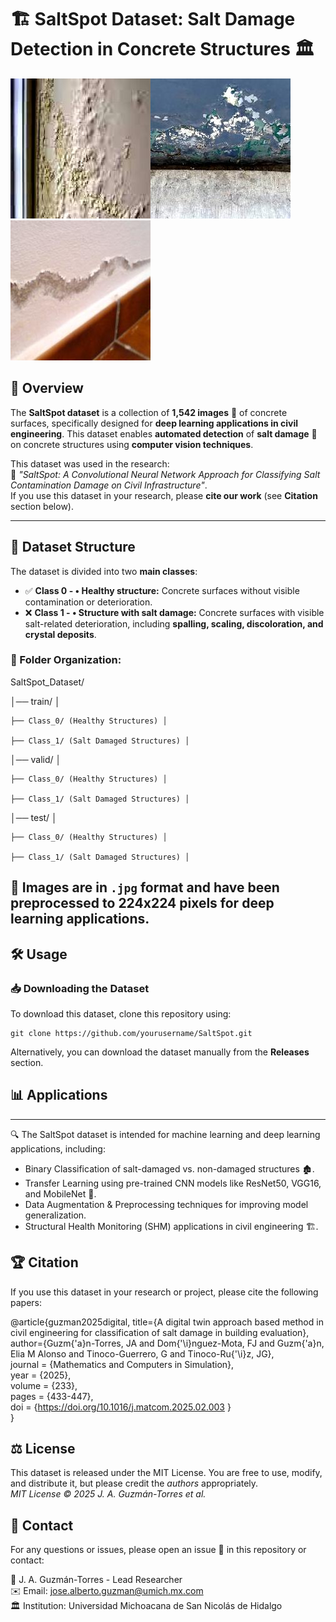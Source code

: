 # 🏗️ SaltSpot Dataset: Salt Damage Detection in Concrete Structures 🏛️  
![](Salt_damage.jpg)![](Salt_damage_2.jpg)![](Salt_damage_3.jpg)

## 📌 Overview  

The **SaltSpot dataset** is a collection of **1,542 images** 📸 of concrete surfaces, specifically designed for **deep learning applications in civil engineering**. This dataset enables **automated detection** of **salt damage** 🧂 on concrete structures using **computer vision techniques**.  

This dataset was used in the research:  
📄 *"SaltSpot: A Convolutional Neural Network Approach for Classifying Salt Contamination Damage on Civil Infrastructure"*.  
If you use this dataset in your research, please **cite our work** (see **Citation** section below).  

---

## 📂 Dataset Structure  

The dataset is divided into two **main classes**:  

- ✅ **Class 0 - •	Healthy structure:** Concrete surfaces without visible contamination or deterioration.  
- ❌ **Class 1 - •	Structure with salt damage:** Concrete surfaces with visible salt-related deterioration, including **spalling, scaling, discoloration, and crystal deposits**.  

### **📁 Folder Organization:**  
SaltSpot_Dataset/

│── train/ │ 

    ├── Class_0/ (Healthy Structures) │
  
    ├── Class_1/ (Salt Damaged Structures) │ 

│── valid/ │

    ├── Class_0/ (Healthy Structures) │
  
    ├── Class_1/ (Salt Damaged Structures) │

│── test/ │

    ├── Class_0/ (Healthy Structures) │ 
    
    ├── Class_1/ (Salt Damaged Structures) │

📌 **Images are in `.jpg` format** and have been preprocessed to **224x224 pixels** for deep learning applications.
---

## 🛠️ Usage

### **📥 Downloading the Dataset**
To download this dataset, clone this repository using:

    git clone https://github.com/yourusername/SaltSpot.git

Alternatively, you can download the dataset manually from the __Releases__ section.

## 📊 Applications

---
🔍 The SaltSpot dataset is intended for machine learning and deep learning applications, including:

- Binary Classification of salt-damaged vs. non-damaged structures 🏚️.
- Transfer Learning using pre-trained CNN models like ResNet50, VGG16, and MobileNet 🧠.
- Data Augmentation & Preprocessing techniques for improving model generalization.
- Structural Health Monitoring (SHM) applications in civil engineering 🏗️.

## 🏆 Citation

If you use this dataset in your research or project, please cite the following papers:

@article{guzman2025digital, <be>
  title={A digital twin approach based method in civil engineering for classification of salt damage in building evaluation}, <br>
  author={Guzm{\'a}n-Torres, JA and Dom{\'\i}nguez-Mota, FJ and Guzm{\'a}n, Elia M Alonso and Tinoco-Guerrero, G and Tinoco-Ru{\'\i}z, JG}, <br>
  journal   = {Mathematics and Computers in Simulation}, <br>
  year      = {2025}, <br>
  volume    = {233}, <br>
  pages     = {433-447}, <br>
  doi       = {https://doi.org/10.1016/j.matcom.2025.02.003 } <br>
}

## ⚖️ License

This dataset is released under the MIT License. You are free to use, modify, and distribute it, but please credit the *authors* appropriately. <br>
*MIT License © 2025 J. A. Guzmán-Torres et al.*

## 📩 Contact
For any questions or issues, please open an issue 🔗 in this repository or contact:

📢 J. A. Guzmán-Torres - Lead Researcher <br>
✉️ Email: jose.alberto.guzman@umich.mx.com <br>
🏛 Institution: Universidad Michoacana de San Nicolás de Hidalgo
